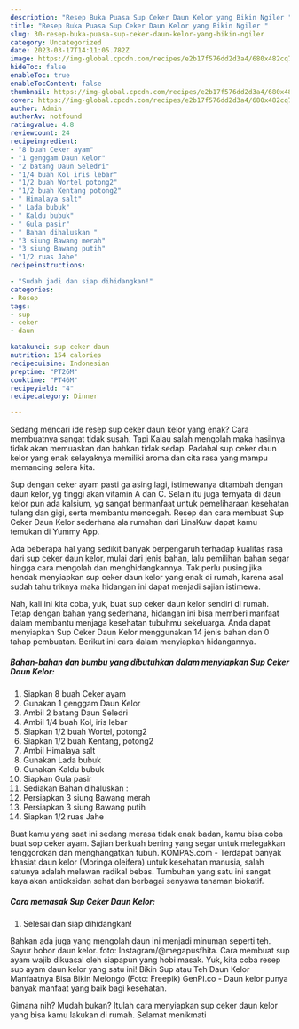 ```yaml
---
description: "Resep Buka Puasa Sup Ceker Daun Kelor yang Bikin Ngiler "
title: "Resep Buka Puasa Sup Ceker Daun Kelor yang Bikin Ngiler "
slug: 30-resep-buka-puasa-sup-ceker-daun-kelor-yang-bikin-ngiler
category: Uncategorized
date: 2023-03-17T14:11:05.782Z
image: https://img-global.cpcdn.com/recipes/e2b17f576dd2d3a4/680x482cq70/sup-ceker-daun-kelor-foto-resep-utama.jpg
hideToc: false
enableToc: true
enableTocContent: false
thumbnail: https://img-global.cpcdn.com/recipes/e2b17f576dd2d3a4/680x482cq70/sup-ceker-daun-kelor-foto-resep-utama.jpg
cover: https://img-global.cpcdn.com/recipes/e2b17f576dd2d3a4/680x482cq70/sup-ceker-daun-kelor-foto-resep-utama.jpg
author: Admin
authorAv: notfound
ratingvalue: 4.8
reviewcount: 24
recipeingredient:
- "8 buah Ceker ayam"
- "1 genggam Daun Kelor"
- "2 batang Daun Seledri"
- "1/4 buah Kol iris lebar"
- "1/2 buah Wortel potong2"
- "1/2 buah Kentang potong2"
- " Himalaya salt"
- " Lada bubuk"
- " Kaldu bubuk"
- " Gula pasir"
- " Bahan dihaluskan "
- "3 siung Bawang merah"
- "3 siung Bawang putih"
- "1/2 ruas Jahe"
recipeinstructions:

- "Sudah jadi dan siap dihidangkan!"
categories:
- Resep
tags:
- sup
- ceker
- daun

katakunci: sup ceker daun 
nutrition: 154 calories
recipecuisine: Indonesian
preptime: "PT26M"
cooktime: "PT46M"
recipeyield: "4"
recipecategory: Dinner

---
```



Sedang mencari ide resep sup ceker daun kelor yang enak? Cara membuatnya sangat tidak susah. Tapi Kalau salah mengolah maka hasilnya tidak akan memuaskan dan bahkan tidak sedap. Padahal sup ceker daun kelor yang enak selayaknya memiliki aroma dan cita rasa yang mampu memancing selera kita.


Sup dengan ceker ayam pasti ga asing lagi, istimewanya ditambah dengan daun kelor, yg tinggi akan vitamin A dan C. Selain itu juga ternyata di daun kelor pun ada kalsium, yg sangat bermanfaat untuk pemeliharaan kesehatan tulang dan gigi, serta membantu mencegah. Resep dan cara membuat Sup Ceker Daun Kelor sederhana ala rumahan dari LinaKuw dapat kamu temukan di Yummy App.

Ada beberapa hal yang sedikit banyak berpengaruh terhadap kualitas rasa dari sup ceker daun kelor, mulai dari jenis bahan, lalu pemilihan bahan segar hingga cara mengolah dan menghidangkannya. Tak perlu pusing jika hendak menyiapkan sup ceker daun kelor yang enak di rumah, karena asal sudah tahu triknya maka hidangan ini dapat menjadi sajian istimewa.


Nah, kali ini kita coba, yuk, buat sup ceker daun kelor sendiri di rumah. Tetap dengan bahan yang sederhana, hidangan ini bisa memberi manfaat dalam membantu menjaga kesehatan tubuhmu sekeluarga. Anda dapat menyiapkan Sup Ceker Daun Kelor menggunakan 14 jenis bahan dan 0 tahap pembuatan. Berikut ini cara dalam menyiapkan hidangannya.

<!--inarticleads1-->

##### Bahan-bahan dan bumbu yang dibutuhkan dalam menyiapkan Sup Ceker Daun Kelor:

1. Siapkan 8 buah Ceker ayam
1. Gunakan 1 genggam Daun Kelor
1. Ambil 2 batang Daun Seledri
1. Ambil 1/4 buah Kol, iris lebar
1. Siapkan 1/2 buah Wortel, potong2
1. Siapkan 1/2 buah Kentang, potong2
1. Ambil  Himalaya salt
1. Gunakan  Lada bubuk
1. Gunakan  Kaldu bubuk
1. Siapkan  Gula pasir
1. Sediakan  Bahan dihaluskan :
1. Persiapkan 3 siung Bawang merah
1. Persiapkan 3 siung Bawang putih
1. Siapkan 1/2 ruas Jahe


Buat kamu yang saat ini sedang merasa tidak enak badan, kamu bisa coba buat sop ceker ayam. Sajian berkuah bening yang segar untuk melegakkan tenggorokan dan menghangatkan tubuh. KOMPAS.com - Terdapat banyak khasiat daun kelor (Moringa oleifera) untuk kesehatan manusia, salah satunya adalah melawan radikal bebas. Tumbuhan yang satu ini sangat kaya akan antioksidan sehat dan berbagai senyawa tanaman biokatif. 

<!--inarticleads2-->

##### Cara memasak Sup Ceker Daun Kelor:


1. Selesai dan siap dihidangkan!

Bahkan ada juga yang mengolah daun ini menjadi minuman seperti teh. Sayur bobor daun kelor. foto: Instagram/@megapusfhita. Cara membuat sup ayam wajib dikuasai oleh siapapun yang hobi masak. Yuk, kita coba resep sup ayam daun kelor yang satu ini! Bikin Sup atau Teh Daun Kelor Manfaatnya Bisa Bikin Melongo (Foto: Freepik) GenPI.co - Daun kelor punya banyak manfaat yang baik bagi kesehatan. 

Gimana nih? Mudah bukan? Itulah cara menyiapkan sup ceker daun kelor yang bisa kamu lakukan di rumah. Selamat menikmati
